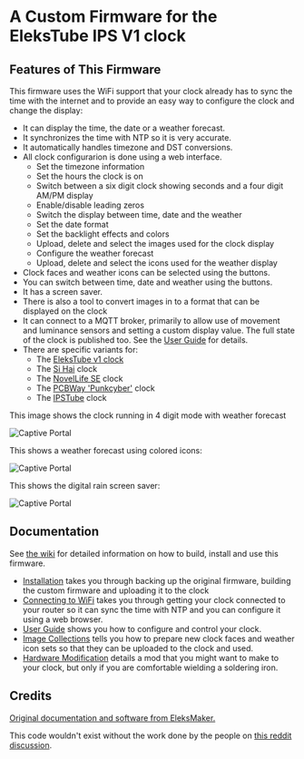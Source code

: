 # A Custom Firmware for the EleksTube IPS V1 clock

## Features of This Firmware

This firmware uses the WiFi support that your clock already has to sync the time with the internet and to provide an easy way to configure the clock and change the display:

* It can display the time, the date or a weather forecast.
* It synchronizes the time with NTP so it is very accurate.
* It automatically handles timezone and DST conversions.
* All clock configurarion is done using a web interface.
  * Set the timezone information
  * Set the hours the clock is on
  * Switch between a six digit clock showing seconds and a four digit AM/PM display
  * Enable/disable leading zeros
  * Switch the display between time, date and the weather
  * Set the date format
  * Set the backlight effects and colors
  * Upload, delete and select the images used for the clock display
  * Configure the weather forecast
  * Upload, delete and select the icons used for the weather display
* Clock faces and weather icons can be selected using the buttons.
* You can switch between time, date and weather using the buttons.
* It has a screen saver.
* There is also a tool to convert images in to a format that can be displayed on the clock
* It can connect to a MQTT broker, primarily to allow use of movement and luminance sensors and setting a custom display value. The full state of the clock is published too. See the [User Guide](https://github.com/judge2005/EleksTubeIPS/wiki/User-Guide#mqtthome-assistant) for details.
* There are specific variants for:
  * The [EleksTube v1 clock](https://www.nixies.us/projects/elekstubeips-clock/elekstube-ips-v1/)
  * The [Si Hai](https://www.nixies.us/projects/elekstubeips-clock/elekstube-ips-v1-3/) clock
  * The [NovelLife SE](https://www.nixies.us/projects/elekstubeips-clock/elekstube-ips-v1-2/) clock
  * The [PCBWay 'Punkcyber'](https://www.nixies.us/projects/elekstubeips-clock/elekstube-ips-v1-4/) clock
  * The [IPSTube](https://www.nixies.us/projects/elekstubeips-clock/elekstube-ips-v1-2-2/) clock

This image shows the clock running in 4 digit mode with weather forecast

![Captive Portal](docs/original.jpg)

This shows a weather forecast using colored icons:

![Captive Portal](docs/weather_display.jpg)

This shows the digital rain screen saver:

![Captive Portal](docs/matrix.jpg)

## Documentation

See [the wiki](https://github.com/judge2005/EleksTubeIPS/wiki "wiki") for detailed information on how to build, install and use this firmware.

* [Installation](https://github.com/judge2005/EleksTubeIPS/wiki/Installation) takes you through backing up the original firmware, building the custom firmware and uploading it to the clock
* [Connecting to WiFi](https://github.com/judge2005/EleksTubeIPS/wiki/Connecting-to-WiFi) takes you through getting your clock connected to your router so it can sync the time with NTP and you can configure it using a web browser.
* [User Guide](https://github.com/judge2005/EleksTubeIPS/wiki/User-Guide) shows you how to configure and control your clock.
* [Image Collections](https://github.com/judge2005/EleksTubeIPS/wiki/Image-Collections) tells you how to prepare new clock faces and weather icon sets so that they can be uploaded to the clock and used.
* [Hardware Modification](https://github.com/judge2005/EleksTubeIPS/wiki/Hardware-Modification) details a mod that you might want to make to your clock, but only if you are comfortable wielding a soldering iron.

## Credits

[Original documentation and software from EleksMaker.](https://wiki.eleksmaker.com/doku.php?id=ips)

This code wouldn't exist without the work done by the people on [this reddit discussion](https://www.reddit.com/r/arduino/comments/mq5td9/hacking_the_elekstube_ips_clock_anyone_tried_it/).
